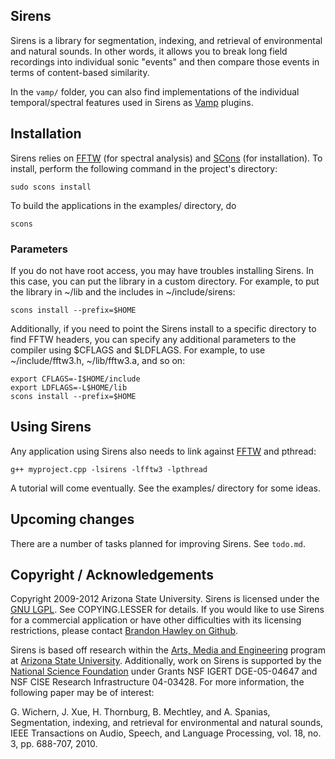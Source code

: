 ## Sirens
Sirens is a library for segmentation, indexing, and retrieval of environmental and natural sounds. In other words, it allows you to break long field recordings into individual sonic "events" and then compare those events in terms of content-based similarity.

In the `vamp/` folder, you can also find implementations of the individual temporal/spectral features used in Sirens as [Vamp](http://vamp-plugins.org) plugins. 

## Installation
Sirens relies on [FFTW](http://www.fftw.org) (for spectral analysis) and [SCons](http://www.scons.org) (for installation). To install, perform the following command in the project's directory:

	sudo scons install

To build the applications in the examples/ directory, do

	scons

### Parameters
If you do not have root access, you may have troubles installing Sirens. In this case, you can put the library in a custom directory. For example, to put the library in ~/lib and the includes in ~/include/sirens:

	scons install --prefix=$HOME

Additionally, if you need to point the Sirens install to a specific directory to find FFTW headers, you can specify any additional parameters to the compiler using $CFLAGS and $LDFLAGS. For example, to use ~/include/fftw3.h, ~/lib/fftw3.a, and so on:

	export CFLAGS=-I$HOME/include
	export LDFLAGS=-L$HOME/lib
	scons install --prefix=$HOME

## Using Sirens
Any application using Sirens also needs to link against [FFTW](http://www.fftw.org) and pthread:

	g++ myproject.cpp -lsirens -lfftw3 -lpthread

A tutorial will come eventually. See the examples/ directory for some ideas.

## Upcoming changes
There are a number of tasks planned for improving Sirens. See `todo.md`.
 
## Copyright / Acknowledgements
Copyright 2009-2012 Arizona State University. Sirens is licensed under the [GNU LGPL](http://creativecommons.org/licenses/LGPL/2.1/). See COPYING.LESSER for details. If you would like to use Sirens for a commercial application or have other difficulties with its licensing restrictions, please contact [Brandon Hawley on Github](http://www.github.com/plant/).

Sirens is based off research within the [Arts, Media and Engineering](http://ame.asu.edu/) program at [Arizona State University](http://asu.edu/). Additionally, work on Sirens is supported by the [National Science Foundation](http://www.nsf.gov/) under Grants NSF IGERT DGE-05-04647 and NSF CISE Research Infrastructure 04-03428. For more information, the following paper may be of interest: 

G. Wichern, J. Xue, H. Thornburg, B. Mechtley, and A. Spanias, Segmentation, indexing, and retrieval for environmental and natural sounds, IEEE Transactions on Audio, Speech, and Language Processing, vol. 18, no. 3, pp. 688-707, 2010.

